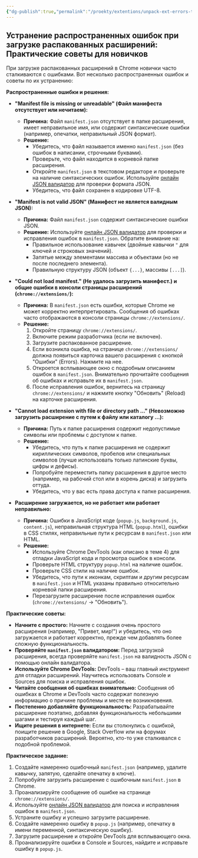 ```yaml
---
{"dg-publish":true,"permalink":"/proekty/extentions/unpack-ext-errors-tips/","dgPassFrontmatter":true}
---
```




## Устранение распространенных ошибок при загрузке распакованных расширений: Практические советы для новичков

При загрузке распакованных расширений в Chrome новички часто сталкиваются с ошибками. Вот несколько распространенных ошибок и советы по их устранению:

**Распространенные ошибки и решения:**

*   **"Manifest file is missing or unreadable" (Файл манифеста отсутствует или нечитаем):**
    *   **Причина:** Файл `manifest.json` отсутствует в папке расширения, имеет неправильное имя, или содержит синтаксические ошибки (например, опечатки, неправильный JSON формат).
    *   **Решение:**
        *   Убедитесь, что файл называется именно `manifest.json` (без ошибок в написании, строчными буквами).
        *   Проверьте, что файл находится в корневой папке расширения.
        *   Откройте `manifest.json` в текстовом редакторе и проверьте на наличие синтаксических ошибок. Используйте [онлайн JSON валидатор](https://jsonlint.com/) для проверки формата JSON.
        *   Убедитесь, что файл сохранен в кодировке UTF-8.

*   **"Manifest is not valid JSON" (Манифест не является валидным JSON):**
    *   **Причина:** Файл `manifest.json` содержит синтаксические ошибки JSON.
    *   **Решение:**  Используйте [онлайн JSON валидатор](https://jsonlint.com/) для проверки и исправления ошибок в `manifest.json`.  Обратите внимание на:
        *   Правильное использование кавычек (двойные кавычки `"` для ключей и строковых значений).
        *   Запятые между элементами массива и объектами (но не после последнего элемента).
        *   Правильную структуру JSON (объект `{...}`, массивы `[...]`).

*   **"Could not load manifest." (Не удалось загрузить манифест.) и общие ошибки в консоли страницы расширений (`chrome://extensions/`):**
    *   **Причина:**  В `manifest.json` есть ошибки, которые Chrome не может корректно интерпретировать.  Сообщения об ошибках часто отображаются в консоли страницы `chrome://extensions/`.
    *   **Решение:**
        1.  Откройте страницу `chrome://extensions/`.
        2.  Включите режим разработчика (если не включен).
        3.  Загрузите распакованное расширение.
        4.  Если возникла ошибка, на странице `chrome://extensions/` должна появиться карточка вашего расширения с кнопкой "Ошибки" (Errors). Нажмите на нее.
        5.  Откроется всплывающее окно с подробным описанием ошибок в `manifest.json`. Внимательно прочитайте сообщения об ошибках и исправьте их в `manifest.json`.
        6.  После исправления ошибок, вернитесь на страницу `chrome://extensions/` и нажмите кнопку "Обновить" (Reload) на карточке расширения.

*   **"Cannot load extension with file or directory path ..." (Невозможно загрузить расширение с путем к файлу или каталогу ...):**
    *   **Причина:**  Путь к папке расширения содержит недопустимые символы или проблемы с доступом к папке.
    *   **Решение:**
        *   Убедитесь, что путь к папке расширения не содержит кириллических символов, пробелов или специальных символов (лучше использовать только латинские буквы, цифры и дефисы).
        *   Попробуйте переместить папку расширения в другое место (например, на рабочий стол или в корень диска) и загрузить оттуда.
        *   Убедитесь, что у вас есть права доступа к папке расширения.

*   **Расширение загружается, но не работает или работает неправильно:**
    *   **Причина:**  Ошибки в JavaScript коде (`popup.js`, `background.js`, `content.js`), неправильная структура HTML (`popup.html`), ошибки в CSS стилях, неправильные пути к ресурсам в `manifest.json` или HTML.
    *   **Решение:**
        *   Используйте Chrome DevTools (как описано в теме 4) для отладки JavaScript кода и просмотра ошибок в консоли.
        *   Проверьте HTML структуру `popup.html` на наличие ошибок.
        *   Проверьте CSS стили на наличие ошибок.
        *   Убедитесь, что пути к иконкам, скриптам и другим ресурсам в `manifest.json` и HTML указаны правильно относительно корневой папки расширения.
        *   Перезагрузите расширение после исправления ошибок (`chrome://extensions/` -> "Обновить").

**Практические советы:**

*   **Начните с простого:**  Начните с создания очень простого расширения (например, "Привет, мир!") и убедитесь, что оно загружается и работает корректно, прежде чем добавлять более сложную функциональность.
*   **Проверяйте `manifest.json` валидатором:**  Перед загрузкой расширения, всегда проверяйте `manifest.json` на валидность JSON с помощью онлайн валидатора.
*   **Используйте Chrome DevTools:**  DevTools – ваш главный инструмент для отладки расширений. Научитесь использовать Console и Sources для поиска и исправления ошибок.
*   **Читайте сообщения об ошибках внимательно:**  Сообщения об ошибках в Chrome и DevTools часто содержат полезную информацию о причине проблемы и месте ее возникновения.
*   **Постепенно добавляйте функциональность:**  Разрабатывайте расширение поэтапно, добавляя функциональность небольшими шагами и тестируя каждый шаг.
*   **Ищите решения в интернете:**  Если вы столкнулись с ошибкой, поищите решение в Google, Stack Overflow или на форумах разработчиков расширений. Вероятно, кто-то уже сталкивался с подобной проблемой.

**Практическое задание:**

1.  Создайте намеренно ошибочный `manifest.json` (например, удалите кавычку, запятую, сделайте опечатку в ключе).
2.  Попробуйте загрузить расширение с ошибочным `manifest.json` в Chrome.
3.  Проанализируйте сообщение об ошибке на странице `chrome://extensions/`.
4.  Используйте [онлайн JSON валидатор](https://jsonlint.com/) для поиска и исправления ошибок в `manifest.json`.
5.  Устраните ошибку и успешно загрузите расширение.
6.  Создайте намеренно ошибку в `popup.js` (например, опечатку в имени переменной, синтаксическую ошибку).
7.  Загрузите расширение и откройте DevTools для всплывающего окна.
8.  Проанализируйте ошибки в Console и Sources, найдите и исправьте ошибку в `popup.js`.
